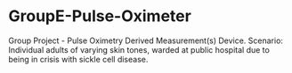 # GroupE-Pulse-Oximeter
Group Project - Pulse Oximetry Derived Measurement(s) Device. Scenario: Individual adults of varying skin tones, warded at public hospital due to being in crisis with sickle cell disease.
